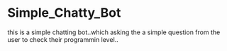 # Simple_Chatty_Bot
 this is a simple chatting bot..which asking the a simple question from the user to check their programmin level..
